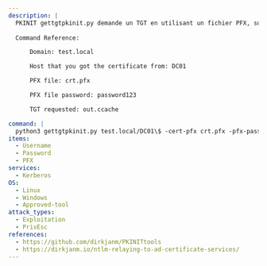 ```yaml
---
description: |
  PKINIT gettgtpkinit.py demande un TGT en utilisant un fichier PFX, soit en tant que fichier, soit en tant que blob encodé en base64, ou des fichiers PEM pour cert+key. Ceci utilise Kerberos PKINIT et produira un TGT dans le ccache spécifié. Il affichera également la clé de chiffrement AS-REP dont vous pouvez avoir besoin pour l'outil getnthash.py.
  
  Command Reference:

      Domain: test.local

      Host that you got the certificate from: DC01

      PFX file: crt.pfx

      PFX file password: password123

      TGT requested: out.ccache

command: |
  python3 gettgtpkinit.py test.local/DC01\$ -cert-pfx crt.pfx -pfx-pass password123 out.ccache
items:
  - Username
  - Password
  - PFX
services:
  - Kerberos
OS:
  - Linux
  - Windows
  - Approved-tool
attack_types:
  - Exploitation
  - PrivEsc
references:
  - https://github.com/dirkjanm/PKINITtools
  - https://dirkjanm.io/ntlm-relaying-to-ad-certificate-services/
---
```

